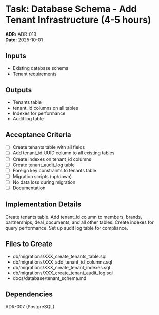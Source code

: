 # Task: Database Schema - Add Tenant Infrastructure (4-5 hours)
**ADR:** ADR-019  
**Date:** 2025-10-01

## Inputs
- Existing database schema
- Tenant requirements

## Outputs
- Tenants table
- tenant_id columns on all tables
- Indexes for performance
- Audit log table

## Acceptance Criteria
- [ ] Create tenants table with all fields
- [ ] Add tenant_id UUID column to all existing tables
- [ ] Create indexes on tenant_id columns
- [ ] Create tenant_audit_log table
- [ ] Foreign key constraints to tenants table
- [ ] Migration scripts (up/down)
- [ ] No data loss during migration
- [ ] Documentation

## Implementation Details
Create tenants table. Add tenant_id column to members, brands, partnerships, deal_documents, and all other tables. Create indexes for query performance. Set up audit log table for compliance.

## Files to Create
- db/migrations/XXX_create_tenants_table.sql
- db/migrations/XXX_add_tenant_id_columns.sql
- db/migrations/XXX_create_tenant_indexes.sql
- db/migrations/XXX_create_tenant_audit_log.sql
- docs/database/tenant_schema.md

## Dependencies
ADR-007 (PostgreSQL)